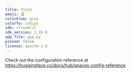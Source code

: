 ```yaml
---
title: Stock
emoji: 🏆
colorFrom: gray
colorTo: indigo
sdk: streamlit
sdk_version: 1.26.0
app_file: app.py
pinned: false
license: apache-2.0
---
```


Check out the configuration reference at https://huggingface.co/docs/hub/spaces-config-reference
